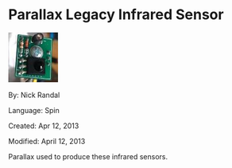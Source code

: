 # Parallax Legacy Infrared Sensor

![IMAG0113.jpg](IMAG0113.jpg)

By: Nick Randal

Language: Spin

Created: Apr 12, 2013

Modified: April 12, 2013

Parallax used to produce these infrared sensors.
